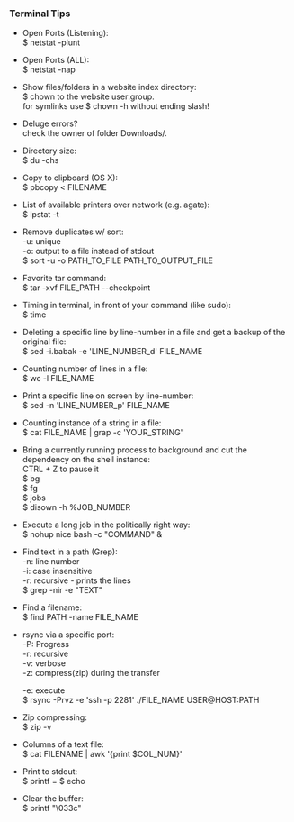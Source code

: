 ### Terminal Tips  
  
* Open Ports (Listening):  
	$ netstat -plunt  
* Open Ports (ALL):   
	$ netstat -nap  
* Show files/folders in a website index directory:   
	$ chown to the website user:group.   
	for symlinks use $ chown -h without ending slash!  
* Deluge errors?   
	check the owner of folder Downloads/.  
* Directory size:   
	$ du -chs  
* Copy to clipboard (OS X):  
	$ pbcopy < FILENAME  
* List of available printers over network (e.g. agate):   
	$ lpstat -t   
* Remove duplicates w/ sort:  
	-u: unique  
	-o: output to a file instead of stdout  
	$ sort -u -o PATH_TO_FILE PATH_TO_OUTPUT_FILE  
* Favorite tar command:                            
	$ tar -xvf FILE_PATH --checkpoint  
* Timing in terminal, in front of your command (like sudo):  
	$ time  
* Deleting a specific line by line-number in a file and get a backup of the original file:  
	$ sed -i.babak -e 'LINE_NUMBER_d' FILE_NAME  
* Counting number of lines in a file:  
	$ wc -l FILE_NAME  
* Print a specific line on screen by line-number:  
	$ sed -n 'LINE_NUMBER_p' FILE_NAME  
* Counting instance of a string in a file:  
	$ cat FILE_NAME | grap -c 'YOUR_STRING'  
* Bring a currently running process to background and cut the dependency on the shell instance:  
  	CTRL + Z to pause it  
	$ bg  
	$ fg  
	$ jobs  
	$ disown -h %JOB_NUMBER  
* Execute a long job in the politically right way:  
	$ nohup nice bash -c "COMMAND" &  
* Find text in a path (Grep):  
	-n: line number  
	-i: case insensitive  
	-r: recursive - prints the lines  
	$ grep -nir <PATH> -e "TEXT"  
* Find a filename:  
	$ find PATH -name FILE_NAME  
* rsync via a specific port:  
	-P: Progress  
	-r: recursive  
	-v: verbose  
	-z: compress(zip) during the transfer  
  
	-e: execute  
	$ rsync -Prvz -e 'ssh -p 2281' ./FILE_NAME USER@HOST:PATH  
* Zip compressing:  
	$ zip -v  
* Columns of a text file:  
	$ cat FILENAME | awk '{print $COL_NUM}'  
* Print to stdout:  
	$ printf = $ echo  
* Clear the buffer:  
	$ printf "\033c"  
